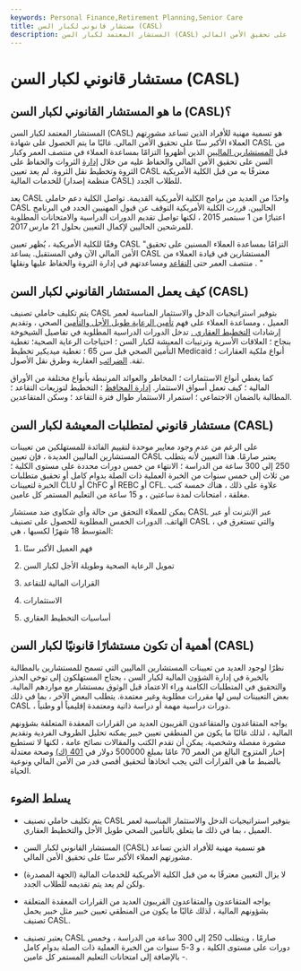 ```yaml
---
keywords: Personal Finance,Retirement Planning,Senior Care
title: مستشار قانوني لكبار السن (CASL)
description: المستشار المعتمد لكبار السن (CASL) هو تسمية مهنية للأفراد الذين تساعد مشورتهم العملاء الأكبر سنًا على تحقيق الأمن المالي.
---
```


# مستشار قانوني لكبار السن (CASL)
## ما هو المستشار القانوني لكبار السن (CASL)؟

المستشار المعتمد لكبار السن (CASL) هو تسمية مهنية للأفراد الذين تساعد مشورتهم العملاء الأكبر سنًا على تحقيق الأمن المالي. غالبًا ما يتم الحصول على شهادة CASL من قبل [المستشارين الماليين](/financial-advisor) الذين أظهروا التزامًا بمساعدة العملاء في منتصف العمر وكبار السن على تحقيق الأمن المالي والحفاظ عليه من خلال [إدارة](/wealthmanagement) الثروات والحفاظ على الثروة وتخطيط نقل الثروة. لم يعد تعيين CASL معترفًا به من قبل الكلية الأمريكية للخدمات المالية (منظمة إصدار CASL) للطلاب الجدد.

يعد CASL واحدًا من العديد من برامج الكلية الأمريكية القديمة. تواصل الكلية دعم حاملي CASL الحاليين. قررت الكلية الأمريكية التوقف عن قبول المهنيين الجدد في البرنامج اعتبارًا من 1 سبتمبر 2015 ، لكنها تواصل تقديم الدورات الدراسية والامتحانات المطلوبة للمرشحين الحاليين لإكمال التعيين بحلول 21 مارس 2017.

وفقًا للكلية الأمريكية ، يُظهر تعيين CASL "التزامًا بمساعدة العملاء المسنين على تحقيق الأمن المالي الآن وفي المستقبل. يساعد CASL المستشارين في قيادة العملاء من منتصف العمر حتى [التقاعد](/retirement-planning) ومساعدتهم في إدارة الثروة والحفاظ عليها ونقلها . "

## كيف يعمل المستشار القانوني لكبار السن (CASL)

يتم تكليف حاملي تصنيف CASL بتوفير استراتيجيات الدخل والاستثمار المناسبة لعمر العميل ، ومساعدة العملاء على فهم [تأمين الرعاية طويل الأجل والتأمين](/ltcinsurance) الصحي ، وتقديم إرشادات [التخطيط العقاري .](/estateplanning) تدخل الدورات الدراسية المطلوبة في تفاصيل الشيخوخة بنجاح ؛ العلاقات الأسرية وترتيبات المعيشة لكبار السن ؛ احتياجات الرعاية الصحية؛ تغطية التأمين الصحي قبل سن 65 ؛ تغطية ميديكير تخطيط Medicaid أنواع ملكية العقارات ؛ ثقة. [الضرائب](/estatetax) العقارية وطرق نقل الأصول.

كما يغطي أنواع الاستثمارات ؛ المخاطر والعوائد المرتبطة بأنواع مختلفة من الأوراق المالية ؛ كيف تعمل أسواق الاستثمار. [إدارة المحافظ](/portfoliomanagement) ؛ التخطيط لتوزيعات التقاعد ؛ المطالبة بالضمان الاجتماعي ؛ استمرار الاستثمار طوال فترة التقاعد ؛ وسكن المتقاعدين.

## مستشار قانوني لمتطلبات المعيشة لكبار السن (CASL)

على الرغم من عدم وجود معايير موحدة لتقييم الفائدة للمستهلكين من تعيينات المستشارين الماليين العديدة ، فإن تعيين CASL يعتبر صارمًا. هذا التعيين لأنه يتطلب 250 إلى 300 ساعة من الدراسة ؛ الانتهاء من خمس دورات محددة على مستوى الكلية ؛ من ثلاث إلى خمس سنوات من الخبرة العملية ذات الصلة بدوام كامل أو تحقيق متطلبات الخبرة لتعيينات CLU أو ChFC أو REBC أو CFL. علاوة على ذلك ، هناك خمسة كتب مغلقة ، امتحانات لمدة ساعتين ، و 15 ساعة من التعليم المستمر كل عامين.

يمكن للعملاء التحقق من حالة وأي شكاوى ضد مستشار CASL عبر الإنترنت أو عبر الهاتف. الدورات الخمس المطلوبة للحصول على تصنيف CASL ، والتي تستغرق في المتوسط 18 شهرًا لكسبها ، هي:

1. فهم العميل الأكبر سنًا

1. تمويل الرعاية الصحية وطويلة الأجل لكبار السن

1. القرارات المالية للتقاعد

1. الاستثمارات

1. أساسيات التخطيط العقاري

## أهمية أن تكون مستشارًا قانونيًا لكبار السن (CASL)

نظرًا لوجود العديد من تعيينات المستشارين الماليين التي تسمح للمستشارين بالمطالبة بالخبرة في إدارة الشؤون المالية لكبار السن ، يحتاج المستهلكون إلى توخي الحذر والتحقيق في المتطلبات الكامنة وراء الاعتماد قبل الوثوق بمستشار مع مواردهم المالية. بعض التعيينات ليس لها مقررات مطلوبة وغير معتمدة. يتطلب البعض الآخر ، بما في ذلك CASL ، دورات دراسية مهمة أو دراسة ذاتية ومعتمدة إقليمياً أو وطنياً.

يواجه المتقاعدون والمتقاعدون القريبون العديد من القرارات المعقدة المتعلقة بشؤونهم المالية ، لذلك غالبًا ما يكون من المنطقي تعيين خبير يمكنه تحليل الظروف الفردية وتقديم مشورة مفصلة وشخصية. يمكن أن تقدم الكتب والمقالات نصائح عامة ، لكنها لا تستطيع إخبار المتزوج البالغ من العمر 70 عامًا بمبلغ 500000 دولار في [401 (ك)](/401kplan) وصحة معتدلة بالضبط ما هي القرارات التي يجب اتخاذها لتحقيق أقصى قدر من الأمن المالي ونوعية الحياة.

## يسلط الضوء

- يتم تكليف حاملي تصنيف CASL بتوفير استراتيجيات الدخل والاستثمار المناسبة لعمر العميل ، بما في ذلك ما يتعلق بالتأمين الصحي طويل الأجل والتخطيط العقاري.

- المستشار القانوني لكبار السن (CASL) هو تسمية مهنية للأفراد الذين تساعد مشورتهم العملاء الأكبر سنًا على تحقيق الأمن المالي.

- لا يزال التعيين معترفًا به من قبل الكلية الأمريكية للخدمات المالية (الجهة المصدرة) ولكن لم يعد يتم تقديمه للطلاب الجدد.

- يواجه المتقاعدون والمتقاعدون القريبون العديد من القرارات المعقدة المتعلقة بشؤونهم المالية ، لذلك غالبًا ما يكون من المنطقي تعيين خبير مثل خبير يحمل تصنيف CASL.

- يعتبر تصنيف CASL صارمًا ، ويتطلب 250 إلى 300 ساعة من الدراسة ، وخمس دورات على مستوى الكلية ، و 3-5 سنوات من الخبرة العملية ذات الصلة بدوام كامل - بالإضافة إلى امتحانات التعليم المستمر كل عامين.

